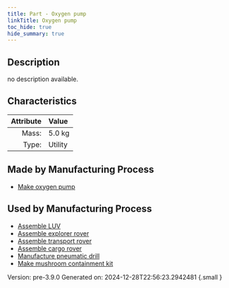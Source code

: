 ```yaml
---
title: Part - Oxygen pump
linkTitle: Oxygen pump
toc_hide: true
hide_summary: true
---
```


## Description
no description available.

## Characteristics

| Attribute      | Value |
|--------:|:------|
|Mass:|5.0 kg|
|Type:|Utility|

## Made by Manufacturing Process

- [Make oxygen pump](/docs/definitions/process/make-oxygen-pump)

## Used by Manufacturing Process

- [Assemble LUV](/docs/definitions/process/assemble-luv)
- [Assemble explorer rover](/docs/definitions/process/assemble-explorer-rover)
- [Assemble transport rover](/docs/definitions/process/assemble-transport-rover)
- [Assemble cargo rover](/docs/definitions/process/assemble-cargo-rover)
- [Manufacture pneumatic drill](/docs/definitions/process/manufacture-pneumatic-drill)
- [Make mushroom containment kit](/docs/definitions/process/make-mushroom-containment-kit)


Version: pre-3.9.0 Generated on: 2024-12-28T22:56:23.2942481
{.small }

